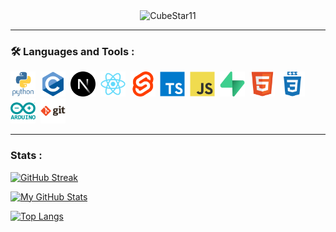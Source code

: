<div id="header" align="center">
  <img src="https://komarev.com/ghpvc/?username=CubeStar1&style=flat-square&color=blue" alt="CubeStar11"/>
</div>

---

### 🛠️ Languages and Tools :
<div>
  <img src="https://github.com/devicons/devicon/blob/master/icons/python/python-original-wordmark.svg" title="Python " alt="Python " width="40" height="40"/>&nbsp;
  <img src="https://github.com/devicons/devicon/blob/master/icons/c/c-original.svg" title="JavaScript " alt="JavaScript " width="40" height="40"/>&nbsp;
  <img src="https://github.com/devicons/devicon/blob/master/icons/nextjs/nextjs-original.svg" title="NextJS" alt="NextJS" width="40" height="40"/>&nbsp;
  <img src="https://github.com/devicons/devicon/blob/master/icons/react/react-original.svg" title="React" alt="React " width="40" height="40"/>&nbsp;
  <img src="https://github.com/devicons/devicon/blob/master/icons/svelte/svelte-original.svg" title="Svelte" alt="Svelte" width="40" height="40"/>&nbsp;
  <img src="https://github.com/devicons/devicon/blob/master/icons/typescript/typescript-original.svg" title="TypesScript" alt="TypesScript" width="40" height="40"/>&nbsp;
  <img src="https://github.com/devicons/devicon/blob/master/icons/javascript/javascript-original.svg" title="JavaScript " alt="JavaScript" width="40" height="40"/>&nbsp;
  <img src="https://github.com/devicons/devicon/blob/master/icons/supabase/supabase-original.svg" title="Supabase" alt="Supabase" width="40" height="40"/>&nbsp;
  <img src="https://github.com/devicons/devicon/blob/master/icons/html5/html5-original.svg" title="HTML5 " alt="HTML" width="40" height="40"/>&nbsp;
  <img src="https://github.com/devicons/devicon/blob/master/icons/css3/css3-plain-wordmark.svg" title="CSS3" alt="CSS" width="40" height="40"/>&nbsp;
  <img src="https://github.com/devicons/devicon/blob/master/icons/arduino/arduino-original-wordmark.svg" title="Arduino" alt="Arduino" width="40" height="40"/>&nbsp;
  <img src="https://github.com/devicons/devicon/blob/master/icons/git/git-original-wordmark.svg" title="Git" alt="Git" width="40" height="40"/>
</div>

---

### Stats :
[![GitHub Streak](http://github-readme-streak-stats.herokuapp.com?user=CubeStar1&theme=dark&background=000000)](https://git.io/streak-stats)

[![My GitHub Stats](https://github-readme-stats.vercel.app/api/?username=CubeStar1&count_private=true&theme=tokyonight&showicons=true)]()

[![Top Langs](https://github-readme-stats.vercel.app/api/top-langs/?username=CubeStar1&layout=compact&theme=vision-friendly-dark)](https://github.com/anuraghazra/github-readme-stats)



